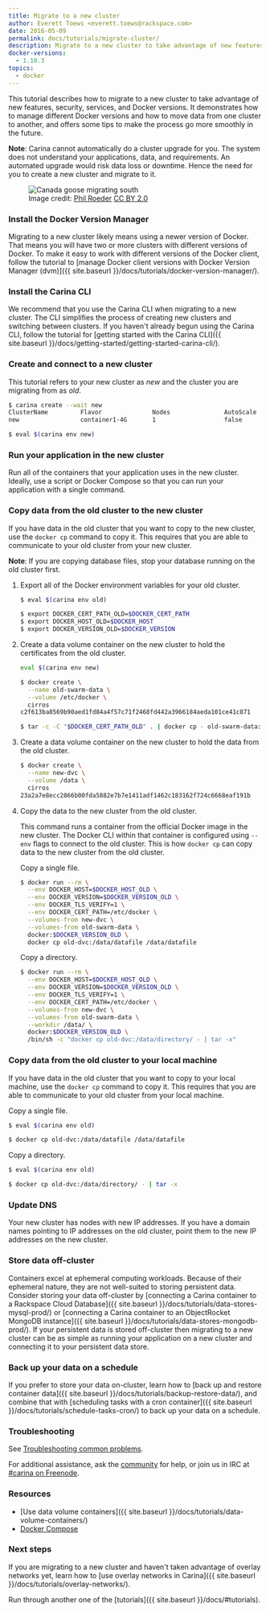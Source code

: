 ```yaml
---
title: Migrate to a new cluster
author: Everett Toews <everett.toews@rackspace.com>
date: 2016-05-09
permalink: docs/tutorials/migrate-cluster/
description: Migrate to a new cluster to take advantage of new features, security, services, and Docker versions
docker-versions:
  - 1.10.3
topics:
  - docker
---
```


This tutorial describes how to migrate to a new cluster to take advantage of new features, security, services, and Docker versions. It demonstrates how to manage different Docker versions and how to move data from one cluster to another, and offers some tips to make the process go more smoothly in the future.

**Note**: Carina cannot automatically do a cluster upgrade for you. The system does not understand your applications, data, and requirements. An automated upgrade would risk data loss or downtime. Hence the need for you to create a new cluster and migrate to it.

<figure>
  <img src="{% asset_path migrate-cluster/migrate.jpg %}" alt="Canada goose migrating south" title="Canada goose migrating south"/>
  <figcaption>
  Image credit: <a href="https://www.flickr.com/photos/tabor-roeder/" target="_blank_">Phil Roeder</a>
  <a href="https://creativecommons.org/licenses/by/2.0/" target="_blank_">CC BY 2.0</a>
  </figcaption>
</figure>

### Install the Docker Version Manager

Migrating to a new cluster likely means using a newer version of Docker. That means you will have two or more clusters with different versions of Docker. To make it easy to work with different versions of the Docker client, follow the tutorial to [manage Docker client versions with Docker Version Manager (dvm)]({{ site.baseurl }}/docs/tutorials/docker-version-manager/).

### Install the Carina CLI

We recommend that you use the Carina CLI when migrating to a new cluster. The CLI simplifies the process of creating new clusters and switching between clusters. If you haven't already begun using the Carina CLI, follow the tutorial for [getting started with the Carina CLI]({{ site.baseurl }}/docs/getting-started/getting-started-carina-cli/).

### Create and connect to a new cluster

This tutorial refers to your new cluster as *new* and the cluster you are migrating from as *old*.

```bash
$ carina create --wait new
ClusterName         Flavor              Nodes               AutoScale           Status
new                 container1-4G       1                   false               active

$ eval $(carina env new)
```

### Run your application in the new cluster

Run all of the containers that your application uses in the new cluster. Ideally, use a script or Docker Compose so that you can run your application with a single command.

### Copy data from the old cluster to the new cluster

If you have data in the old cluster that you want to copy to the new cluster, use the `docker cp` command to copy it. This requires that you are able to communicate to your old cluster from your new cluster.

**Note**: If you are copying database files, stop your database running on the old cluster first.

1. Export all of the Docker environment variables for your old cluster.

    ```bash
    $ eval $(carina env old)

    $ export DOCKER_CERT_PATH_OLD=$DOCKER_CERT_PATH
    $ export DOCKER_HOST_OLD=$DOCKER_HOST
    $ export DOCKER_VERSION_OLD=$DOCKER_VERSION
    ```

1. Create a data volume container on the new cluster to hold the certificates from the old cluster.

    ```bash
    eval $(carina env new)

    $ docker create \
      --name old-swarm-data \
      --volume /etc/docker \
      cirros
    c2f613ba8569b90aed1fd84a4f57c71f2468fd442a3966184aeda101ce41c871

    $ tar -c -C "$DOCKER_CERT_PATH_OLD" . | docker cp - old-swarm-data:/etc/docker/
    ```

1. Create a data volume container on the new cluster to hold the data from the old cluster.

    ```bash
    $ docker create \
      --name new-dvc \
      --volume /data \
      cirros
    23a2a7e8ecc2866b00fda5882e7b7e1411adf1462c183162f724c6668eaf191b
    ```

1. Copy the data to the new cluster from the old cluster.

    This command runs a container from the official Docker image in the new cluster. The Docker CLI within that container is configured using `--env` flags to connect to the old cluster. This is how `docker cp` can copy data to the new cluster from the old cluster.

    Copy a single file.

    ```bash
    $ docker run --rm \
      --env DOCKER_HOST=$DOCKER_HOST_OLD \
      --env DOCKER_VERSION=$DOCKER_VERSION_OLD \
      --env DOCKER_TLS_VERIFY=1 \
      --env DOCKER_CERT_PATH=/etc/docker \
      --volumes-from new-dvc \
      --volumes-from old-swarm-data \
      docker:$DOCKER_VERSION_OLD \
      docker cp old-dvc:/data/datafile /data/datafile
    ```

    Copy a directory.

    ```bash
    $ docker run --rm \
      --env DOCKER_HOST=$DOCKER_HOST_OLD \
      --env DOCKER_VERSION=$DOCKER_VERSION_OLD \
      --env DOCKER_TLS_VERIFY=1 \
      --env DOCKER_CERT_PATH=/etc/docker \
      --volumes-from new-dvc \
      --volumes-from old-swarm-data \
      --workdir /data/ \
      docker:$DOCKER_VERSION_OLD \
      /bin/sh -c "docker cp old-dvc:/data/directory/ - | tar -x"
    ```

### Copy data from the old cluster to your local machine

If you have data in the old cluster that you want to copy to your local machine, use the `docker cp` command to copy it. This requires that you are able to communicate to your old cluster from your local machine.

Copy a single file.

```bash
$ eval $(carina env old)

$ docker cp old-dvc:/data/datafile /data/datafile
```

Copy a directory.

```bash
$ eval $(carina env old)

$ docker cp old-dvc:/data/directory/ - | tar -x
```

### Update DNS

Your new cluster has nodes with new IP addresses. If you have a domain names pointing to IP addresses on the old cluster, point them to the new IP addresses on the new cluster.

### Store data off-cluster

Containers excel at ephemeral computing workloads. Because of their ephemeral nature, they are not well-suited to storing persistent data. Consider storing your data off-cluster by [connecting a Carina container to a Rackspace Cloud Database]({{ site.baseurl }}/docs/tutorials/data-stores-mysql-prod/) or [connecting a Carina container to an ObjectRocket MongoDB instance]({{ site.baseurl }}/docs/tutorials/data-stores-mongodb-prod/). If your persistent data is stored off-cluster then migrating to a new cluster can be as simple as running your application on a new cluster and connecting it to your persistent data store.

### Back up your data on a schedule

If you prefer to store your data on-cluster, learn how to [back up and restore container data]({{ site.baseurl }}/docs/tutorials/backup-restore-data/), and combine that with [scheduling tasks with a cron container]({{ site.baseurl }}/docs/tutorials/schedule-tasks-cron/) to back up your data on a schedule.

### Troubleshooting

See [Troubleshooting common problems]({{site.baseurl}}/docs/troubleshooting/common-problems/).

For additional assistance, ask the [community](https://community.getcarina.com/) for help, or join us in IRC at [#carina on Freenode](http://webchat.freenode.net/?channels=carina).

### Resources

* [Use data volume containers]({{ site.baseurl }}/docs/tutorials/data-volume-containers/)
* [Docker Compose](https://docs.docker.com/compose/)

### Next steps

If you are migrating to a new cluster and haven't taken advantage of overlay networks yet, learn how to [use overlay networks in Carina]({{ site.baseurl }}/docs/tutorials/overlay-networks/).

Run through another one of the [tutorials]({{ site.baseurl }}/docs/#tutorials).

